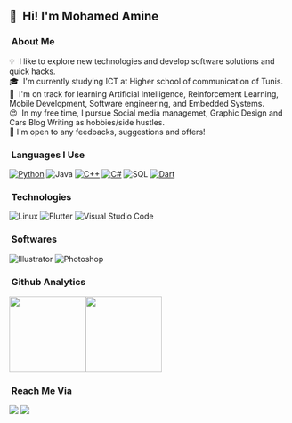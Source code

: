 ## 👋 &nbsp;Hi! I'm Mohamed Amine

### &nbsp;About Me

💡  &nbsp;I like to explore new technologies and develop software solutions and quick hacks.\
🎓 &nbsp;I'm currently studying ICT at Higher school of communication of Tunis.\
🌱 &nbsp;I'm on track for learning Artificial Intelligence, Reinforcement Learning, Mobile Development, Software engineering, and Embedded Systems.\
😍 &nbsp;In my free time, I pursue Social media managemet, Graphic Design and Cars Blog Writing as hobbies/side hustles.\
📄 I'm open to any feedbacks, suggestions and offers!

### &nbsp;Languages I Use

[![Python](https://img.shields.io/badge/-Python-000?&logo=python)](https://github.com/GhaziXX?tab=repositories&q=&type=&language=python)
![Java](https://img.shields.io/badge/-Java-000?&logo=Java)
[![C++](https://img.shields.io/badge/-C++-000?&logo=c%2b%2b)](https://github.com/GhaziXX?tab=repositories&q=&type=&language=c++)
[![C#](https://img.shields.io/badge/-Csharp-000?&logo=c-sharp)](https://github.com/GhaziXX?tab=repositories&q=&type=&language=c#)
![SQL](https://img.shields.io/badge/-SQL-000?&logo=MySQL)
[![Dart](https://img.shields.io/badge/-Dart-000?&logo=dart)](https://github.com/GhaziXX?tab=repositories&q=&type=&language=dart)

### &nbsp;Technologies

![Linux](https://img.shields.io/badge/-Linux-000?&logo=Linux&logoColor=FCC624)
![Flutter](https://img.shields.io/badge/-Flutter-000?&logo=Flutter)
![Visual Studio Code](https://img.shields.io/badge/-Visual%20Studio%20Code-000?style=flat&logo=visual-studio-code&logoColor=007ACC)

### &nbsp;Softwares
![Illustrator](https://img.shields.io/badge/-Illustrator-000?&logo=adobe-illustrator)
![Photoshop](https://img.shields.io/badge/-Photoshop-000?&logo=adobe-photoshop)

### &nbsp;Github Analytics

<a href="https://github.com/medamine454/"><img height="137px" src="https://github-readme-stats.vercel.app/api?username=medamine454&hide_title=true&hide_border=true&show_icons=true&include_all_commits=true&count_private=true&line_height=21&text_color=000&icon_color=000&bg_color=0,ea6161,ffc64d,fffc4d,52fa5a&theme=graywhite" /><!-- wi*quL3fcV --><img height="137px" src="https://github-readme-stats.vercel.app/api/top-langs/?username=medamine454&hide=html&hide_title=true&hide_border=true&layout=compact&langs_count=7&exclude_repo=comp426,Redventures-Movie-Quotes&text_color=000&icon_color=fff&bg_color=0,52fa5a,4dfcff,c64dff&theme=graywhite" /></a>

### &nbsp;Reach Me Via

<a href="mailto:mohamedamine.toumi@supcom.tn"><img src="https://img.shields.io/badge/-mohamedamine.toumi@supcom.tn-000?&logo=Gmail"/></a>
<a href="https://www.linkedin.com/in/aminetoumi/"><img src="https://img.shields.io/badge/-Mohamed%20Amine%20Toumi-000?&logo=Linkedin"/></a>

